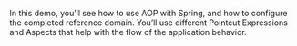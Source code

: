 In this demo, you’ll see how to use AOP with Spring, and how to configure the completed reference domain. You’ll use different Pointcut Expressions and Aspects that help with the flow of the application behavior.
